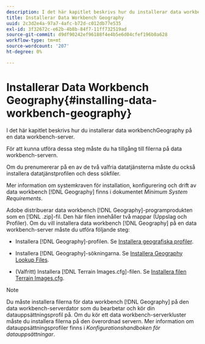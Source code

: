 ```yaml
---
description: I det här kapitlet beskrivs hur du installerar data workbenchGeography på en data workbench-server.
title: Installerar Data Workbench Geography
uuid: 2c3d2e4a-97a7-4afc-b72d-c012db77e535
exl-id: 3f32672c-e62b-4b8b-84f7-11ff732519ad
source-git-commit: d9df90242ef96188f4e4b5e6d04cfef196b0a628
workflow-type: tm+mt
source-wordcount: '207'
ht-degree: 0%

---
```


# Installerar Data Workbench Geography{#installing-data-workbench-geography}

I det här kapitlet beskrivs hur du installerar data workbenchGeography på en data workbench-server.

För att kunna utföra dessa steg måste du ha tillgång till filerna på data workbench-servern.

Om du prenumererar på en av de två valfria datatjänsterna måste du också installera datatjänstprofilen och dess sökfiler.

Mer information om systemkraven för installation, konfigurering och drift av data workbench [!DNL Geography] finns i dokumentet *Minimum System Requirements*.

Adobe distribuerar data workbench [!DNL Geography]-programprodukten som en [!DNL .zip]-fil. Den här filen innehåller två mappar (Uppslag och Profiler). Om du vill installera data workbench [!DNL Geography] på en data workbench-server måste du utföra följande steg:

* Installera [!DNL Geography]-profilen. Se [Installera geografiska profiler](../../../home/c-geo-oview/c-inst-geo/t-inst-geo-prof.md).

* Installera [!DNL Geography]-sökningarna. Se [Installera Geography Lookup Files](../../../home/c-geo-oview/c-inst-geo/t-inst-lkp-files.md).

* (Valfritt) Installera [!DNL Terrain Images.cfg]-filen. Se [Installera filen Terrain Images.cfg](../../../home/c-geo-oview/c-inst-geo/t-inst-trn-imgs-file.md).

>[!NOTE]
>
>Du måste installera filerna för data workbench [!DNL Geography] på den data workbench-serverdator som du bearbetar och kör din datauppsättningsprofil på. Om du kör ett data workbench-serverkluster måste du installera filerna på den överordnad servern. Mer information om datauppsättningsprofiler finns i *Konfigurationshandboken för datauppsättningar*.
